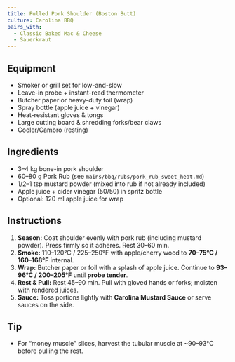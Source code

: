 ```yaml
---
title: Pulled Pork Shoulder (Boston Butt)
culture: Carolina BBQ
pairs_with:
  - Classic Baked Mac & Cheese
  - Sauerkraut
---
```


## Equipment
- Smoker or grill set for low-and-slow
- Leave-in probe + instant-read thermometer
- Butcher paper or heavy-duty foil (wrap)
- Spray bottle (apple juice + vinegar)
- Heat-resistant gloves & tongs
- Large cutting board & shredding forks/bear claws
- Cooler/Cambro (resting)

## Ingredients
- 3–4 kg bone-in pork shoulder
- 60–80 g Pork Rub (see `mains/bbq/rubs/pork_rub_sweet_heat.md`)
- 1/2–1 tsp mustard powder (mixed into rub if not already included)
- Apple juice + cider vinegar (50/50) in spritz bottle
- Optional: 120 ml apple juice for wrap

## Instructions
1. **Season:** Coat shoulder evenly with pork rub (including mustard powder). Press firmly so it adheres. Rest 30–60 min.
2. **Smoke:** 110–120°C / 225–250°F with apple/cherry wood to **70–75°C / 160–168°F** internal.
3. **Wrap:** Butcher paper or foil with a splash of apple juice. Continue to **93–96°C / 200–205°F** until **probe tender**.
4. **Rest & Pull:** Rest 45–90 min. Pull with gloved hands or forks; moisten with rendered juices.
5. **Sauce:** Toss portions lightly with **Carolina Mustard Sauce** or serve sauces on the side.

## Tip
- For “money muscle” slices, harvest the tubular muscle at ~90–93°C before pulling the rest.

